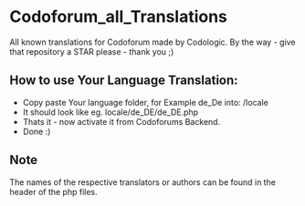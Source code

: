 # Codoforum_all_Translations
 All known translations for Codoforum made by Codologic.
 By the way - give that repository a STAR please - thank you ;)


## How to use Your Language Translation:
 - Copy paste Your language folder, for Example de_De into: /locale
 - It should look like eg. locale/de_DE/de_DE.php
 - Thats it - now activate it from Codoforums Backend.
 - Done :)
 
## Note
The names of the respective translators or authors can be found in the header of the php files.
